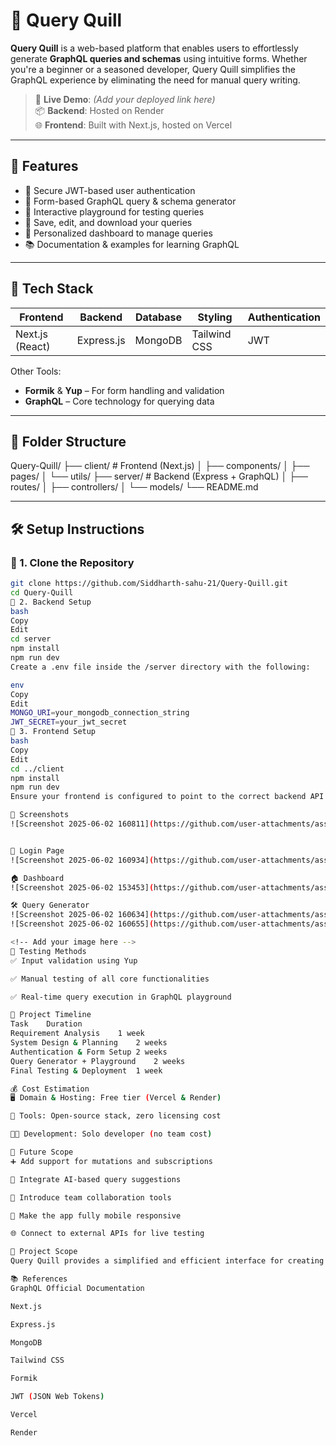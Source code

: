 # 🧠 Query Quill

**Query Quill** is a web-based platform that enables users to effortlessly generate **GraphQL queries and schemas** using intuitive forms. Whether you're a beginner or a seasoned developer, Query Quill simplifies the GraphQL experience by eliminating the need for manual query writing.

> 🔗 **Live Demo**: *(Add your deployed link here)*  
> 📦 **Backend**: Hosted on Render  
> 🌐 **Frontend**: Built with Next.js, hosted on Vercel

---

## 🚀 Features

- 🔐 Secure JWT-based user authentication
- 🧾 Form-based GraphQL query & schema generator
- 🧪 Interactive playground for testing queries
- 💾 Save, edit, and download your queries
- 📂 Personalized dashboard to manage queries
- 📚 Documentation & examples for learning GraphQL

---

## 🧩 Tech Stack

| Frontend         | Backend     | Database | Styling       | Authentication |
|------------------|-------------|----------|---------------|----------------|
| Next.js (React)  | Express.js  | MongoDB  | Tailwind CSS  | JWT             |

Other Tools:
- **Formik** & **Yup** – For form handling and validation
- **GraphQL** – Core technology for querying data

---

## 📁 Folder Structure

Query-Quill/
├── client/ # Frontend (Next.js)
│ ├── components/
│ ├── pages/
│ └── utils/
├── server/ # Backend (Express + GraphQL)
│ ├── routes/
│ ├── controllers/
│ └── models/
└── README.md

---

## 🛠️ Setup Instructions

### 🔹 1. Clone the Repository

```bash
git clone https://github.com/Siddharth-sahu-21/Query-Quill.git
cd Query-Quill
🔹 2. Backend Setup
bash
Copy
Edit
cd server
npm install
npm run dev
Create a .env file inside the /server directory with the following:

env
Copy
Edit
MONGO_URI=your_mongodb_connection_string
JWT_SECRET=your_jwt_secret
🔹 3. Frontend Setup
bash
Copy
Edit
cd ../client
npm install
npm run dev
Ensure your frontend is configured to point to the correct backend API URL.

📸 Screenshots
![Screenshot 2025-06-02 160811](https://github.com/user-attachments/assets/d98d9e3a-c8c9-4b68-a702-60fd34cddd0c)


🔐 Login Page
![Screenshot 2025-06-02 160934](https://github.com/user-attachments/assets/f0e9be28-712a-4834-bb1b-0e8403bcfa24)

🏠 Dashboard
![Screenshot 2025-06-02 153453](https://github.com/user-attachments/assets/5b9a9d0f-1572-4fc3-9564-816ebd16e1ca)

🛠️ Query Generator
![Screenshot 2025-06-02 160634](https://github.com/user-attachments/assets/03ba1a6c-0efc-439b-a726-31056911bb14)
![Screenshot 2025-06-02 160655](https://github.com/user-attachments/assets/82d9653f-ed85-4c10-9a3c-d645f7d590ec)

<!-- Add your image here -->
🧪 Testing Methods
✅ Input validation using Yup

✅ Manual testing of all core functionalities

✅ Real-time query execution in GraphQL playground

📅 Project Timeline
Task	Duration
Requirement Analysis	1 week
System Design & Planning	2 weeks
Authentication & Form Setup	2 weeks
Query Generator + Playground	2 weeks
Final Testing & Deployment	1 week

💰 Cost Estimation
🖥️ Domain & Hosting: Free tier (Vercel & Render)

🧰 Tools: Open-source stack, zero licensing cost

👨‍💻 Development: Solo developer (no team cost)

🔮 Future Scope
➕ Add support for mutations and subscriptions

🧠 Integrate AI-based query suggestions

👥 Introduce team collaboration tools

📱 Make the app fully mobile responsive

🌐 Connect to external APIs for live testing

🧾 Project Scope
Query Quill provides a simplified and efficient interface for creating and testing GraphQL queries. It addresses the learning curve of GraphQL by offering tools and guides that make the process accessible for beginners while remaining useful for advanced users.

📚 References
GraphQL Official Documentation

Next.js

Express.js

MongoDB

Tailwind CSS

Formik

JWT (JSON Web Tokens)

Vercel

Render
